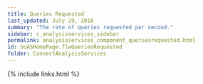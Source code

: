 ```yaml
---
title: Queries Requested
last_updated: July 29, 2016
summary: "The rate of queries requested per second."
sidebar: c_analysisservices_sidebar
permalink: analysisservices_component_queriesrequested.html
id: SoASHomePage.flwQueriesRequested
folder: ConnectAnalysisServices
---
```




{% include links.html %}
﻿
